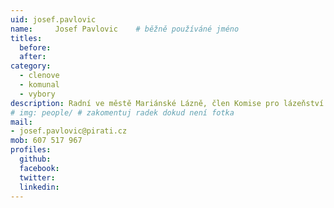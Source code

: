 ```yaml
---
uid: josef.pavlovic
name:     Josef Pavlovic  	# běžně používáné jméno
titles:
  before:
  after:
category:
  - clenove
  - komunal
  - vybory
description: Radní ve městě Mariánské Lázně, člen Komise pro lázeňství a cestovní ruch
# img: people/ # zakomentuj radek dokud není fotka
mail:
- josef.pavlovic@pirati.cz
mob: 607 517 967
profiles:
  github:
  facebook:
  twitter:
  linkedin:
---
```



